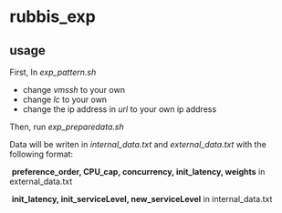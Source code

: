 # rubbis_exp
## usage

First, In *exp_pattern.sh*

- change *vmssh* to your own
- change *lc* to your own
- change the ip address in *url* to your own ip address

Then, run *exp_preparedata.sh*

Data will be writen in *internal_data.txt* and *external_data.txt* with the following format:

​	**preference_order, CPU_cap, concurrency, init_latency, weights** in external_data.txt

​	**init_latency, init_serviceLevel, new_serviceLevel** in internal_data.txt


